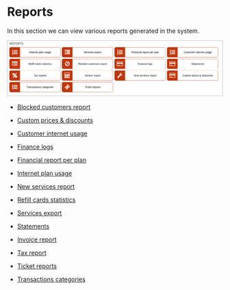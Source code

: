 Reports
==================

In this section we can view various reports generated in the system.

![Reports](reports.png)

* [Blocked customers report](administration/reports/blocked_customers_report/blocked_customers_report.md)

* [Custom prices & discounts](administration/reports/custom_prices_&_discounts/custom_prices_&_discounts.md)

* [Customer internet usage](administration/reports/customer_internet_usage/customer_internet_usage.md)

* [Finance logs](administration/reports/finance_logs/finance_logs.md)

* [Financial report per plan](administration/reports/financial_report_per_plan/financial_report_per_plan.md)

* [Internet plan usage](administration/reports/internet_plan_usage/internet_plan_usage.md)

* [New services report](administration/reports/new_services_report/new_services_report.md)

* [Refill cards statistics](administration/reports/refill_cards_statistics/refill_cards_statistics.md)

* [Services export](administration/reports/services_export/services_export.md)

* [Statements](administration/reports/statements/statements.md)

* [Invoice report](administration/reports/invoice_report/invoice_report.md)

* [Tax report](administration/reports/tax_report/tax_report.md)

* [Ticket reports](administration/reports/ticket_reports/ticket_reports.md)

* [Transactions categories](administration/reports/transaction_categories/transactions_categories.md)
